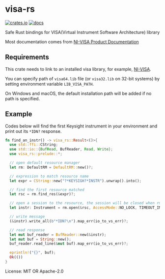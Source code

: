 # visa-rs

[![crates.io](https://img.shields.io/crates/v/visa-rs.svg)](https://crates.io/crates/visa-rs)
[![docs](https://docs.rs/visa-rs/badge.svg)](https://docs.rs/visa-rs)

Safe Rust bindings for VISA(Virtual Instrument Software Architecture) library

Most documentation comes from [NI-VISA Product Documentation](https://www.ni.com/docs/en-US/bundle/ni-visa-20.0/page/ni-visa/help_file_title.html)

## Requirements

This crate needs to link to an installed visa library, for example, [NI-VISA](https://www.ni.com/en-us/support/downloads/drivers/download.ni-visa.html).

You can specify path of `visa64.lib` file (or `visa32.lib` on 32-bit systems) by setting environment variable `LIB_VISA_PATH`.

On Windows and macOS, the default installation path will be added if no path is specified.

## Example

Codes below will find the first Keysight instrument in your environment and print out its `*IDN?` response.

```rust
fn find_an_instr() -> visa_rs::Result<()>{
  use std::ffi::CString;
  use std::io::{BufRead, BufReader, Read, Write};
  use visa_rs::prelude::*;

  // open default resource manager
  let rm: DefaultRM = DefaultRM::new()?;

  // expression to match resource name
  let expr = CString::new("?*KEYSIGH?*INSTR").unwrap().into();

  // find the first resource matched
  let rsc = rm.find_res(&expr)?;

  // open a session to the resource, the session will be closed when rm is dropped
  let instr: Instrument = rm.open(&rsc, AccessMode::NO_LOCK, TIMEOUT_IMMEDIATE)?;

  // write message
  (&instr).write_all(b"*IDN?\n").map_err(io_to_vs_err)?;

  // read response
  let mut buf_reader = BufReader::new(&instr);
  let mut buf = String::new();
  buf_reader.read_line(&mut buf).map_err(io_to_vs_err)?;

  eprintln!("{}", buf);
  Ok(())
}
```

License: MIT OR Apache-2.0
